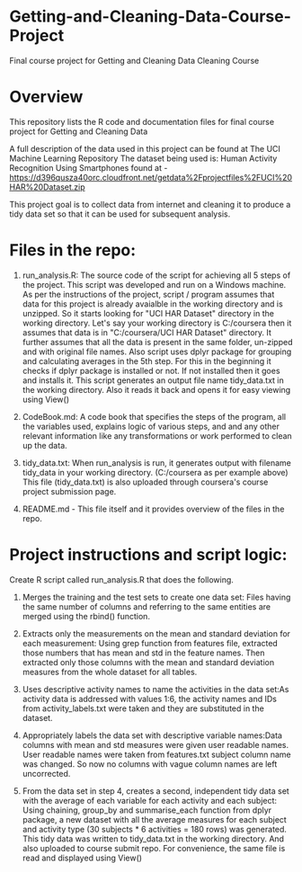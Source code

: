 # Getting-and-Cleaning-Data-Course-Project
Final course project for Getting and Cleaning Data Cleaning Course

# Overview
This repository lists the R code and documentation files for final course project for Getting and Cleaning Data 

A full description of the data used in this project can be found at The UCI Machine Learning Repository
The dataset being used is: Human Activity Recognition Using Smartphones found at - 
https://d396qusza40orc.cloudfront.net/getdata%2Fprojectfiles%2FUCI%20HAR%20Dataset.zip

This project goal is to collect data from internet and cleaning it to produce a tidy data set so that it can be used for subsequent analysis. 

# Files in the repo:
1. run_analysis.R:  The source code of the script for achieving all 5 steps of the project. This script was developed and run on a Windows machine. As per the instructions of the project, script / program assumes that data for this project is already avaialble in the working directory and is unzipped. So it starts looking for "UCI HAR Dataset" directory in the working directory. Let's say your working directory is C:/coursera then it assumes that data is in "C:/coursera/UCI HAR Dataset" directory. It further assumes that all the data is present in the same folder, un-zipped and with original file names.
Also script uses dplyr package for grouping and calculating averages in the 5th step. For this in the beginning it checks if dplyr package is installed or not. If not installed then it goes and installs it. 
This script generates an output file name tidy_data.txt in the working directory. Also it reads it back and opens it for easy viewing using View()

2. CodeBook.md: A code book that specifies the steps of the program, all the variables used, explains logic of various steps, and 
and any other relevant information like any transformations or work performed to clean up the data.

3. tidy_data.txt: When run_analysis is run, it generates output with filename tidy_data in your working directory. (C:/coursera as per example above)  This file (tidy_data.txt) is also uploaded through coursera's course project submission page.

4. README.md - This file itself and it provides overview of the files in the repo. 

# Project instructions and script logic:
Create R script called run_analysis.R that does the following. 
1. Merges the training and the test sets to create one data set: Files having the same number of columns and referring to the same entities are merged using the rbind() function.

2. Extracts only the measurements on the mean and standard deviation for each measurement: Using grep function from features file, extracted those numbers that has mean and std in the feature names. Then extracted only those columns with the mean and standard deviation measures from the whole dataset for all tables.

3. Uses descriptive activity names to name the activities in the data set:As activity data is addressed with values 1:6, the activity names and IDs from activity_labels.txt were taken and they are substituted in the dataset.

4. Appropriately labels the data set with descriptive variable names:Data columns with mean and std measures were given user readable names. User readable names were taken from features.txt subject column name was changed. So now no columns with vague column names are left uncorrected.

5. From the data set in step 4, creates a second, independent tidy data set with the average of each variable for each activity and each subject: Using chaining, group_by and summarise_each function from dplyr package, a new dataset with all the average measures for each subject and activity type (30 subjects * 6 activities = 180 rows) was generated. This tidy data was written to tidy_data.txt in the working directory. And also uploaded to course submit repo. For convenience, the same file is read and displayed using View()



